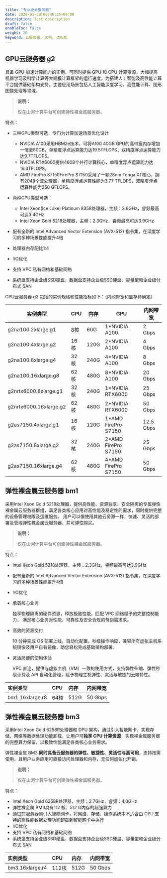 ```yaml
---
title: "专业级云服务器"
date: 2020-01-30T00:40:25+09:00
description: Test description
draft: false
enableToc: false
weight: 20
keyword: 云服务器, 实例, 虚拟机
---
```


## GPU云服务器 g2

具备 GPU 加速计算能力的实例，可同时提供 GPU 和 CPU 计算资源，大幅提高机器学习及科学计算等大规模计算框架的运行速度，为搭建人工智能及高性能计算平台提供基础架构支持。主要应用场景包括人工智能深度学习、高性能计算、图形图像处理等领域。

> **说明：**
>
> 仅在山河计算平台可创建弹性裸金属服务器。

特点：

- 三种GPU类型可选，专门为计算加速场景优化设计
  - NVIDIA A100采用HBM2e技术，可将A100 40GB GPU的高带宽内存增加一倍至80GB，单精度浮点运算能力达19.5TFLOPS，双精度浮点运算能力达9.7TFLOPS。
  - NVIDIA RTX6000提供4608个并行计算核心，单精度浮点运算能力达16.3TFLOPS。
  - AMD FirePro S7150FirePro S7150采用了一颗28nm Tonga XT核心，拥有2048个流处理器，单精度浮点运算性能为3.77 TFLOPS，双精度浮点运算性能为250 GFLOPS。

- 两种CPU类型可选：
  - Intel Xeon(Ice Lake) Platinum 8358处理器，主频：2.6GHz，睿频最高可达3.4GHz
  - Intel Xeon Gold 5218处理器，主频：2.3GHz，睿频最高可达3.9GHz

- 配有全新的 Intel Advanced Vector Extension (AVX-512) 指令集，在深度学习的多种场景性能提升4倍
- 处理器内存配比1:4
- I/O优化
- 支持 VPC 私有网络和基础网络
- 系统盘支持企业级SSD硬盘，数据盘支持企业级SSD硬盘、容量型和企业级分布式 SAN

GPU云服务器 g2 包括的实例规格和性能指标如下：（内网带宽和显存待确定）

| 实例类型               | CPU  | 内存 | GPU                 | 内网带宽  |
| ---------------------- | ---- | ---- | ------------------- | --------- |
| g2na100.2xlarge.g1     | 8核  | 60G  | 1*NVIDIA A100       | 2 Gbps    |
| g2na100.4xlarge.g2     | 16核 | 120G | 2*NVIDIA A100       | 4 Gbps    |
| g2na100.8xlarge.g4     | 32核 | 240G | 4*NVIDIA A100       | 8 Gbps    |
| g2na100.16xlarge.g8    | 62核 | 480G | 8*NVIDIA A100       | 20 Gbps   |
| g2nrtx6000.8xlarge.g1  | 32核 | 240G | 1*NVIDIA RTX6000    | 25 Gbps   |
| g2nrtx6000.16xlarge.g2 | 62核 | 480G | 2*NVIDIA RTX6000    | 50 Gbps   |
| g2as7150.4xlarge.g1    | 16核 | 120G | 1*AMD FirePro S7150 | 12.5 Gbps |
| g2as7150.8xlarge.g2    | 32核 | 240G | 2*AMD FirePro S7150 | 25 Gbps   |
| g2as7150.16xlarge.g4   | 62核 | 480G | 4*AMD FirePro S7150 | 50 Gbps   |



## 弹性裸金属云服务器 bm1

采用Intel Xeon Gold 5218处理器，提供高性能、资源独享、安全隔离的专属弹性裸金属云服务器群组，满足各类核心应用对高性能及稳定性的需求，同时提供完整的设备管理权限及运维服务。 用户可以像使用其他云资源一样，快速、灵活的部署及管理弹性裸金属云服务器，并可弹性购买。

> **说明：**
>
> 仅在山河计算平台可创建弹性裸金属服务器。

特点：

- Intel Xeon Gold 5218处理器，主频：2.3GHz，睿频最高可达3.9GHz

- 配有全新的 Intel Advanced Vector Extension (AVX-512) 指令集，在深度学习的多种场景性能提升4倍

- I/O优化

- 承载核心业务

  独享物理隔离的硬件资源，释放极致性能，匹配 VPC 网络赋予的完整控制能力， 满足核心业务对性能、可靠性及安全合规的苛刻需求求。

- 高效的资源交付

  10 分钟完成 OS 部署上线，自动化配置，秒级操作响应，兼容所有虚拟主机系统镜像及用户自有镜像，助您轻松完成基础架构部署。

- 灵活简便的使用体验

  VPC 直连，提供与虚拟主机（VM）一致的使用方式，支持弹性伸缩、弹性秒级计费及 API 自动化管理，赋予物理主机弹性、灵活与敏捷的云端特性。

| 实例类型        | CPU  | 内存 | 内网带宽 |
| :-------------- | :--- | :--- | :------- |
| bm1.16xlarge.r8 | 64核 | 512G | 50 Gbps  |

## 弹性裸金属云服务器 bm3 

采用Intel Xeon Gold 6258R处理器和 DPU 架构，通过引入智能网卡，实现存储、网络等数据处理功能卸载，让用户可**独享 CPU 计算资源**，实现裸金属服务器的完整算力保留，以极致性能满足各类核心业务需求。

弹性裸金属 BM3 **同时具备云服务器的弹性、敏捷性、灵活性与高可用**，支持按需使用，且用户业务应用可直接访问处理器和内存，无任何虚拟化开销。

> **说明：**
>
> 仅在山河计算平台可创建弹性裸金属服务器。

特点：

- Intel Xeon Gold 6258R处理器，主频：2.7GHz，睿频：4.0GHz
- 弹性裸金属 BM3具有112 核、512 G内存的超强算力
- 通过在服务器侧引入智能网卡，将网络、存储、操作系统中不适合由 CPU 支持的高性能数据处理功能卸载到智能网卡中执行
- I/O优化
- 支持 VPC 私有网络和基础网络
- 系统盘支持企业级SSD硬盘，数据盘支持企业级SSD硬盘、容量型和企业级分布式 SAN

| 实例类型        | CPU   | 内存 | 内网带宽 |
| :-------------- | :---- | :--- | :------- |
| bm3.16xlarge.r4 | 112核 | 512G | 50 Gbps  |

